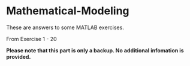# Mathematical-Modeling
These are answers to some MATLAB exercises.

From Exercise 1 - 20

**Please note that this part is only a backup. No additional infomation is provided.**
